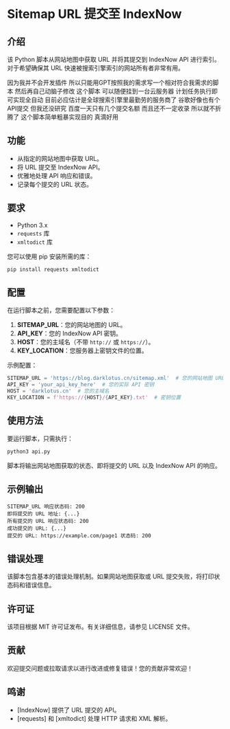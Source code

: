 # Sitemap URL 提交至 IndexNow

## 介绍

该 Python 脚本从网站地图中获取 URL 并将其提交到 IndexNow API 进行索引。对于希望确保其 URL 快速被搜索引擎索引的网站所有者非常有用。

因为我并不会开发插件 所以只能用GPT按照我的需求写一个相对符合我需求的脚本 然后再自己动脑子修改 这个脚本 可以随便挂到一台云服务器 计划任务执行即可实现全自动 
目前必应估计是全球搜索引擎里最勤劳的服务商了 谷歌好像也有个API提交 但我还没研究 百度一天只有几个提交名额 而且还不一定收录 所以就不折腾了
这个脚本简单粗暴实现目的 真滴好用

## 功能

- 从指定的网站地图中获取 URL。
- 将 URL 提交至 IndexNow API。
- 优雅地处理 API 响应和错误。
- 记录每个提交的 URL 状态。

## 要求

- Python 3.x
- `requests` 库
- `xmltodict` 库

您可以使用 pip 安装所需的库：

```bash
pip install requests xmltodict
```

## 配置

在运行脚本之前，您需要配置以下参数：

1. **SITEMAP_URL**：您的网站地图的 URL。
2. **API_KEY**：您的 IndexNow API 密钥。
3. **HOST**：您的主域名（不带 `http://` 或 `https://`）。
4. **KEY_LOCATION**：您服务器上密钥文件的位置。

示例配置：

```python
SITEMAP_URL = 'https://blog.darklotus.cn/sitemap.xml'  # 您的网站地图 URL
API_KEY = 'your_api_key_here'  # 您的实际 API 密钥
HOST = 'darklotus.cn'  # 您的主域名
KEY_LOCATION = f'https://{HOST}/{API_KEY}.txt'  # 密钥位置
```

## 使用方法

要运行脚本，只需执行：

```bash
python3 api.py
```

脚本将输出网站地图获取的状态、即将提交的 URL 以及 IndexNow API 的响应。

## 示例输出

```
SITEMAP_URL 响应状态码: 200
即将提交的 URL 地址: {...}
所有提交的 URL 响应状态码: 200
成功提交的 URL: {...}
提交的 URL: https://example.com/page1 状态码: 200
```

## 错误处理

该脚本包含基本的错误处理机制。如果网站地图获取或 URL 提交失败，将打印状态码和错误信息。

## 许可证

该项目根据 MIT 许可证发布。有关详细信息，请参见 LICENSE 文件。

## 贡献

欢迎提交问题或拉取请求以进行改进或修复错误！您的贡献非常欢迎！

## 鸣谢

- [IndexNow] 提供了 URL 提交的 API。
- [requests] 和 [xmltodict] 处理 HTTP 请求和 XML 解析。